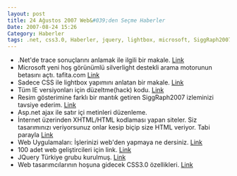 ```yaml
---
layout: post
title: 24 Ağustos 2007 Web&#039;den Seçme Haberler
Date: 2007-08-24 15:26
Category: Haberler
tags: .net, css3.0, Haberler, jquery, lightbox, microsoft, SiggRaph2007, tafita
---
```


-   .Net'de trace sonuçlarını anlamak ile ilgili bir makale. [Link][]
-   Microsoft yeni hoş görünümlü silverlight destekli arama motorunun
    betasını açtı. tafita.com [Link][1]
-   Sadece CSS ile lightbox yapımını anlatan bir makale. [Link][2]
-   Tüm IE versiyonları için düzeltme(hack) kodu. [Link][3]
-   Resim gösterimine farklı bir mantık getiren SiggRaph2007 izleminizi
    tavsiye ederim. [Link][4]
-   Asp.net ajax ile satır içi metinleri düzenleme.
-   İnternet üzerinden XHTML/HTML kodlaması yapan siteler. Siz
    tasarımınızı veriyorsunuz onlar kesip biçip size HTML veriyor. Tabi
    parayla [Link][6]
-   Web Uygulamaları: İşlerinizi web'den yapmaya ne dersiniz. [Link][7]
-   100 adet web geliştircileri için link. [Link][8]
-   JQuery Türkiye grubu kurulmuş. [Link][9]
-   Web tasarımcılarının hoşuna gidecek CSS3.0 özellikleri. [Link][10]


  [Link]: http://aspalliance.com/1373_Understanding_Tracing_in_ASPNET_20
    "Trace"
  [1]: http://www.tafiti.com/ "Tafiti"
  [2]: http://www.emanueleferonato.com/2007/08/22/create-a-lightbox-effect-only-with-css-no-javascript-needed/
    "CSS ve Lişghtbox"
  [3]: http://spittingcat.blogspot.com/2007/08/ie-css-hack-including-ie7.html
    "IE hack"
  [4]: http://www.youtube.com/watch?v=vIFCV2spKtg "SiggRaph2007"
  [6]: http://www.smashingmagazine.com/2007/08/23/xhtmlcss-coding-services/
    "Çevirim içi HTML"
  [7]: http://www.smashingmagazine.com/2007/08/22/web-applications-improve-your-workflow/
    "web üzerinden iş yapmak"
  [8]: http://www.softwaredeveloper.com/features/i-got-99-problems-080707/
    "100 web link"
  [9]: http://groups.google.com/group/jquery-turkish "jquery Türkiye"
  [10]: http://www.clazh.com/new-css-30-features-that-web-designers-would-love/
    "CSS3.0"
